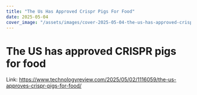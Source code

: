 ```yaml
---
title: "The Us Has Approved Crispr Pigs For Food"
date: 2025-05-04
cover_image: "/assets/images/cover-2025-05-04-the-us-has-approved-crispr-pigs-for-food.jpg"
---
```


# The US has approved CRISPR pigs for food

Link: https://www.technologyreview.com/2025/05/02/1116059/the-us-approves-crispr-pigs-for-food/
